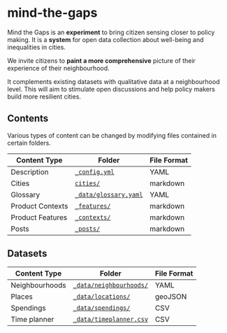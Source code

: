 # mind-the-gaps

Mind the Gaps is an **experiment** to bring citizen sensing closer to policy making. It is a **system** for open data collection about well-being and inequalities in cities.

We invite citizens to **paint a more comprehensive** picture of their experience of their neighbourhood.

It complements existing datasets with qualitative data at a neighbourhood level. This will aim to stimulate open discussions and help policy makers build more resilient cities.

## Contents

Various types of content can be changed by modifying files contained in certain folders.

| Content Type     | Folder                      | File Format
| ---              | ---                         | ---
| Description      | [`_config.yml`][]           | YAML
| Cities           | [`cities/`][]               | markdown
| Glossary         | [`_data/glossary.yaml`][]   | YAML
| Product Contexts | [`_features/`][]            | markdown
| Product Features | [`_contexts/`][]            | markdown
| Posts            | [`_posts/`][]               | markdown

[`_config.yml`]: ./_config.yml
[`cities/`]: ./cities/
[`_contexts/`]: ./_contexts/
[`_data/glossary.yaml`]: ./_data/glossary.yaml
[`_features/`]: ./_features/
[`_posts/`]: ./_posts/

## Datasets

| Content Type     | Folder                      | File Format
| ---              | ---                         | ---
| Neighbourhoods   | [`_data/neighbourhoods/`][] | YAML
| Places           | [`_data/locations/`][]      | geoJSON
| Spendings        | [`_data/spendings/`][]      | CSV
| Time planner     | [`_data/timeplanner.csv`][] | CSV

[`_data/neighbourhoods/`]: ./_data/neighbourhoods/
[`_data/locations/`]: ./_data/locations/
[`_data/spendings/`]: ./_data/spendings/
[`_data/timeplanner.csv`]: ./_data/locations/_data/timeplanner.csv

